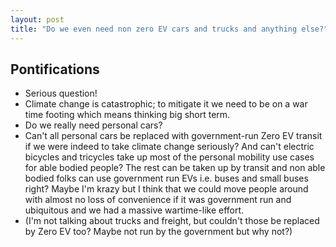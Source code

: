 ```yaml
---
layout: post
title: "Do we even need non zero EV cars and trucks and anything else?"
---
```


## Pontifications

* Serious question!
* Climate change is catastrophic; to mitigate it we need to be on a war time footing which means thinking big short term.
* Do we really need personal cars?
* Can't all personal cars be replaced with government-run Zero EV transit if we were indeed to take climate change seriously? And can't electric bicycles and tricycles take up most of the personal mobility use cases for able bodied people? The rest can be taken up by transit and non able bodied folks can use government run EVs i.e. buses and small buses  right? Maybe I'm krazy but I think that we could move people around with almost no loss of convenience if it was government run and ubiquitous and we had a massive wartime-like effort.
* (I'm not talking about trucks and freight, but couldn't those be replaced by Zero EV too? Maybe not run by the government but why not?)
